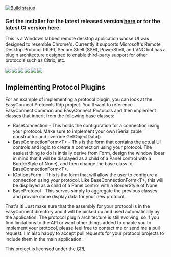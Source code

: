 [![Build status](https://ci.appveyor.com/api/projects/status/u8ugbo8oh1mffhet?svg=true)](https://ci.appveyor.com/project/lstratman/easyconnect)

### Get the installer for the latest released version <a href="http://lstratman.github.io/EasyConnect/updates/EasyConnect.msi" target="_blank">here</a> or for the latest CI version <a href="https://ci.appveyor.com/api/projects/lstratman/EasyConnect/artifacts/Installer/bin/Release/EasyConnect.msi" target="_blank">here</a>.

This is a Windows tabbed remote desktop application whose UI was designed to resemble Chrome's.  Currently it supports Microsoft's Remote Desktop Protocol (RDP), Secure Shell (SSH), PowerShell, and VNC but has a plugin architecture designed to enable third-party support for other protocols such as Citrix, etc.

<a href="http://lstratman.github.com/EasyConnect/images/screenshots/bookmarks.png" target="_blank"><img src="http://lstratman.github.com/EasyConnect/images/screenshots/thumbnails/bookmarks.png"/></a>
<a href="http://lstratman.github.com/EasyConnect/images/screenshots/rdp.png" target="_blank"><img src="http://lstratman.github.com/EasyConnect/images/screenshots/thumbnails/rdp.png"/></a>
<a href="http://lstratman.github.com/EasyConnect/images/screenshots/ssh.png" target="_blank"><img src="http://lstratman.github.com/EasyConnect/images/screenshots/thumbnails/ssh.png"/></a>
<a href="http://lstratman.github.com/EasyConnect/images/screenshots/powershell.png" target="_blank"><img src="http://lstratman.github.com/EasyConnect/images/screenshots/thumbnails/powershell.png"/></a>
<a href="http://lstratman.github.com/EasyConnect/images/screenshots/options.png" target="_blank"><img src="http://lstratman.github.com/EasyConnect/images/screenshots/thumbnails/options.png"/></a>
<a href="http://lstratman.github.com/EasyConnect/images/screenshots/history.png" target="_blank"><img src="http://lstratman.github.com/EasyConnect/images/screenshots/thumbnails/history.png"/></a>

## Implementing Protocol Plugins

For an example of implementing a protocol plugin, you can look at the EasyConnect.Protocols.Rdp project.  You'll want to reference EasyConnect.Common and EasyConnect.Protocols and then implement classes that inherit from the following base classes:

* BaseConnection - This holds the configuration for a connection using your protocol.  Make sure to implement your own ISerializable constructor and override GetObjectData()
* BaseConnectionForm&lt;T&gt; - This is the form that contains the actual UI controls and logic to create a connection using your protocol.  The easiest thing to do is initially derive from Form, design the window (bear in mind that it will be displayed as a child of a Panel control with a BorderStyle of None), and then change the base class to BaseConnectionForm&lt;T&gt;.
* IOptionsForm - This is the form that will allow the user to configure a connection using your protocol.  Like BaseConnectionForm&lt;T&gt;, this will be displayed as a child of a Panel control with a BorderStyle of None.
* BaseProtocol - This serves simply to aggregate the previous classes and provide some display data for your new protocol.

That's it!  Just make sure that the assembly for your protocol is in the EasyConnect directory and it will be picked up and used automatically by the application.  The protocol plugin architecture is still evolving, so if you find limitations to the API or want other things added to enable you to implement your protocol, please feel free to contact me or send me a pull request.  I'm also happy to accept pull requests for your protocol projects to include them in the main application.

This project is licensed under the [GPL](GPL.txt)
